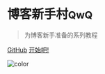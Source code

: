 <!-- _coverpage.md -->
# 博客新手村<small>QwQ</small>

> 为博客新手准备的系列教程

[GitHub](https://github.com/ImoutoTech/tutorial)
[开始吧!](#main)

![color](#f0f0f0)